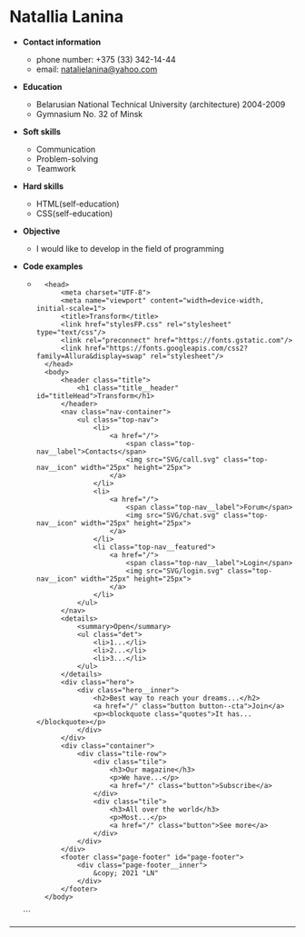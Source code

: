 # Natallia Lanina

* **Contact information**
    * phone number: +375 (33) 342-14-44
    * email: natalielanina@yahoo.com
  
* **Education**
    * Belarusian National Technical University (architecture) 2004-2009
    * Gymnasium No. 32 of Minsk
      
* **Soft skills**
    * Communication 
    * Problem-solving
    * Teamwork
  
* **Hard skills**
    * HTML(self-education)
    * CSS(self-education)
  
* **Objective**
    * I would like to develop in the field of programming
* **Code examples**
    * ```<html lang="en">
        <head>
            <meta charset="UTF-8">
            <meta name="viewport" content="width=device-width, initial-scale=1">
            <title>Transform</title>
            <link href="stylesFP.css" rel="stylesheet" type="text/css"/>
            <link rel="preconnect" href="https://fonts.gstatic.com"/>
            <link href="https://fonts.googleapis.com/css2?family=Allura&display=swap" rel="stylesheet"/>
        </head>
        <body>
            <header class="title"> 
                <h1 class="title__header" id="titleHead">Transform</h1>
            </header>
            <nav class="nav-container">
                <ul class="top-nav">
                    <li>
                        <a href="/">
                            <span class="top-nav__label">Contacts</span>
                            <img src="SVG/call.svg" class="top-nav__icon" width="25px" height="25px">
                        </a>
                    </li>
                    <li>
                        <a href="/">
                            <span class="top-nav__label">Forum</span>
                            <img src="SVG/chat.svg" class="top-nav__icon" width="25px" height="25px">
                        </a>
                    </li>
                    <li class="top-nav__featured">
                        <a href="/">
                            <span class="top-nav__label">Login</span>
                            <img src="SVG/login.svg" class="top-nav__icon" width="25px" height="25px">
                        </a>
                    </li>
                </ul>
            </nav>
            <details>
                <summary>Open</summary>
                <ul class="det">
                    <li>1...</li>
                    <li>2...</li>
                    <li>3...</li>
                </ul>
            </details>
            <div class="hero">
                <div class="hero__inner">
                    <h2>Best way to reach your dreams...</h2>
                    <a href="/" class="button button--cta">Join</a>
                    <p><blockquote class="quotes">It has...</blockquote></p>
                </div>			
            </div>
            <div class="container">
                <div class="tile-row">
                    <div class="tile">
                        <h3>Our magazine</h3>
                        <p>We have...</p>
                        <a href="/" class="button">Subscribe</a>
                    </div>
                    <div class="tile">
                        <h3>All over the world</h3>
                        <p>Most...</p>
                        <a href="/" class="button">See more</a>
                    </div>
                </div>
            </div>
            <footer class="page-footer" id="page-footer">
                <div class="page-footer__inner">
                    &copy; 2021 "LN"
                </div>
            </footer>
        </body>
    </html>
   ```
* **